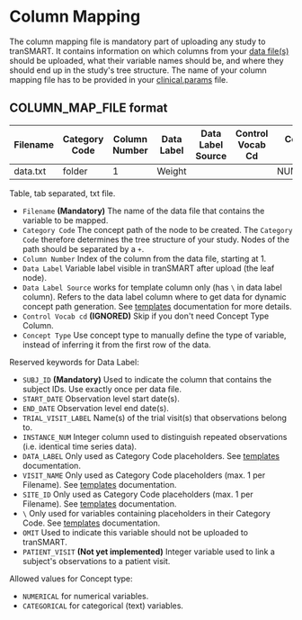Column Mapping
================

The column mapping file is mandatory part of uploading any study to tranSMART. It contains information on which columns from your [data file(s)](clinical_data_file.md) should be uploaded, what their variable names should be, and where they should end up in the study's tree structure. The name of your column mapping file has to be provided in your [clinical.params](clinical.md) file.


COLUMN_MAP_FILE format
------------

|Filename|Category Code|Column Number|Data Label|Data Label Source|Control Vocab Cd|Concept Type |
|--------|-------------|-------------|----------|-----------------|----------------|-------------|
|data.txt|folder       |1            |Weight    |                 |                |NUMERICAL    |

Table, tab separated, txt file.

- `Filename` **(Mandatory)** The name of the data file that contains the variable to be mapped.
- `Category Code` The concept path of the node to be created. The `Category Code` therefore determines the tree structure of your study. Nodes of the path should be separated by a `+`.
- `Column Number` Index of the column from the data file, starting at 1.
- `Data Label`  Variable label visible in tranSMART after upload (the leaf node).
- `Data Label Source` works for template column only (has `\` in data label column). Refers to the data label column where to get data for dynamic concept path generation. See [templates](templates.md) documentation for more details.
- `Control Vocab cd`  **(IGNORED)** Skip if you don't need Concept Type Column.
- `Concept Type`  Use concept type to manually define the type of variable, instead of inferring it from the first row of the data.

Reserved keywords for Data Label:
- `SUBJ_ID` **(Mandatory)** Used to indicate the column that contains the subject IDs. Use exactly once per data file.
- `START_DATE` Observation level start date(s).
- `END_DATE` Observation level end date(s).
- `TRIAL_VISIT_LABEL` Name(s) of the trial visit(s) that observations belong to.
- `INSTANCE_NUM` Integer column used to distinguish repeated observations (i.e. identical time series data).
- `DATA_LABEL` Only used as Category Code placeholders. See [templates](templates.md) documentation.
- `VISIT_NAME` Only used as Category Code placeholders (max. 1 per Filename). See [templates](templates.md) documentation.
- `SITE_ID` Only used as Category Code placeholders (max. 1 per Filename). See [templates](templates.md) documentation.
- `\` Only used for variables containing placeholders in their Category Code. See [templates](templates.md) documentation.
- `OMIT` Used to indicate this variable should not be uploaded to tranSMART.
- `PATIENT_VISIT` **(Not yet implemented)** Integer variable used to link a subject's observations to a patient visit.

Allowed values for Concept type:
- `NUMERICAL` for numerical variables.
- `CATEGORICAL` for categorical (text) variables.

